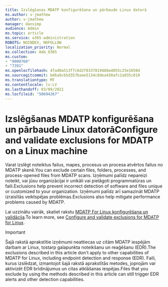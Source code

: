 ```yaml
---
title: Izslēgšanas MDATP konfigurēšana un pārbaude Linux datorā
ms.author: v-jmathew
author: v-jmathew
manager: dansimp
audience: Admin
ms.topic: article
ms.service: o365-administration
ROBOTS: NOINDEX, NOFOLLOW
localization_priority: Normal
ms.collection: Adm_O365
ms.custom:
- "9000760"
- "7391"
ms.openlocfilehash: 4fad0a513f7c6d2f0337019488a4055c25e1650d
ms.sourcegitcommit: bd6a9cb5d357baee5134c0dea430afc2a035c810
ms.translationtype: MT
ms.contentlocale: lv-LV
ms.lasthandoff: 03/09/2021
ms.locfileid: "50694267"
---
```

# <a name="configure-and-validate-exclusions-for-mdatp-on-a-linux-machine"></a><span data-ttu-id="4c954-102">Izslēgšanas MDATP konfigurēšana un pārbaude Linux datorā</span><span class="sxs-lookup"><span data-stu-id="4c954-102">Configure and validate exclusions for MDATP on a Linux machine</span></span>

<span data-ttu-id="4c954-103">Varat izslēgt noteiktus failus, mapes, procesus un procesa atvērtos failus no MDATP skenē.</span><span class="sxs-lookup"><span data-stu-id="4c954-103">You can exclude certain files, folders, processes, and process-opened files from MDATP scans.</span></span> <span data-ttu-id="4c954-104">Izņēmumi palīdz nepareizi noteikt, vai jūsu organizācijai ir unikāli vai pielāgoti programmatūras un faili.</span><span class="sxs-lookup"><span data-stu-id="4c954-104">Exclusions help prevent incorrect detection of software and files unique or customized to your organization.</span></span> <span data-ttu-id="4c954-105">Izņēmumi palīdz arī samazināt MDATP izraisītās veiktspējas problēmas.</span><span class="sxs-lookup"><span data-stu-id="4c954-105">Exclusions also help mitigate performance problems caused by MDATP.</span></span>

<span data-ttu-id="4c954-106">Lai uzzinātu vairāk, skatiet rakstu [MDATP For Linux konfigurēšana un validācija](https://go.microsoft.com/fwlink/?linkid=2144517).</span><span class="sxs-lookup"><span data-stu-id="4c954-106">To learn more, see [Configure and validate exclusions for MDATP for Linux](https://go.microsoft.com/fwlink/?linkid=2144517).</span></span>

> [!IMPORTANT]
> <span data-ttu-id="4c954-107">Šajā rakstā aprakstītie izņēmumi neattiecas uz citām MDATP iespējām darbam ar Linux, tostarp galapunkta noteikšanu un reaģēšanu (EDR).</span><span class="sxs-lookup"><span data-stu-id="4c954-107">The exclusions described in this article don't apply to other capabilities of MDATP for Linux, including endpoint detection and response (EDR).</span></span> <span data-ttu-id="4c954-108">Faili, kurus izslēdzat, izmantojot šajā rakstā aprakstītās metodes, joprojām var aktivizēt EDR brīdinājumus un citas atklāšanas iespējas.</span><span class="sxs-lookup"><span data-stu-id="4c954-108">Files that you exclude by using the methods described in this article can still trigger EDR alerts and other detection capabilities.</span></span>
